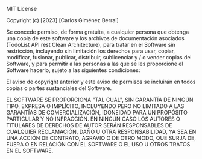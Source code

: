 MIT License

Copyright (c) [2023] [Carlos Giménez Berral]

Se concede permiso, de forma gratuita, a cualquier persona que obtenga una copia
de este software y los archivos de documentación asociados (TodoList API rest Clean Architecture), para tratar
en el Software sin restricción, incluyendo sin limitación los derechos
para usar, copiar, modificar, fusionar, publicar, distribuir, sublicenciar y / o vender
copias del Software, y para permitir a las personas a las que se les proporcione el Software
hacerlo, sujeto a las siguientes condiciones:

El aviso de copyright anterior y este aviso de permisos se incluirán en todos
copias o partes sustanciales del Software.

EL SOFTWARE SE PROPORCIONA "TAL CUAL", SIN GARANTÍA DE NINGÚN TIPO, EXPRESA O
IMPLÍCITO, INCLUYENDO PERO NO LIMITADO A LAS GARANTÍAS DE COMERCIALIZACIÓN,
IDONEIDAD PARA UN PROPÓSITO PARTICULAR Y NO INFRACCIÓN. EN NINGÚN CASO
LOS AUTORES O TITULARES DE DERECHOS DE AUTOR SERÁN RESPONSABLES DE CUALQUIER RECLAMACIÓN,
DAÑO U OTRA RESPONSABILIDAD, YA SEA EN UNA ACCIÓN DE CONTRATO, AGRAVIO O DE OTRO MODO,
QUE SURJA DE, FUERA O EN RELACIÓN CON EL SOFTWARE O EL USO U OTROS
TRATOS EN EL SOFTWARE.
